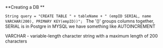 
**Creating  a DB
**

`String query = "CREATE TABLE " + tableName + " (empID SERIAL, name VARCHAR(200), PRIMARY KEY(empID))";
`
The '()' groups columns together, SERIAL is in Postgre in MYSQL we have something like AUTOINCREMENT


VARCHAR - variable-length character string with a maximum length of 200 characters